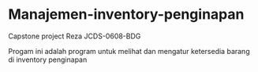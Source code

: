 # Manajemen-inventory-penginapan
Capstone project Reza JCDS-0608-BDG

Progam ini adalah program untuk melihat dan mengatur ketersedia barang di inventory penginapan
